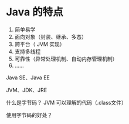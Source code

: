 # Java 的特点

1. 简单易学
2. 面向对象（封装、继承、多态）
3. 跨平台（ JVM 实现）
4. 支持多线程
5. 可靠性（异常处理机制、自动内存管理机制）
6. ……

Java SE、Java EE

JVM、JDK、JRE

什么是字节码？
JVM 可以理解的代码（.class文件）

使用字节码的好处？
